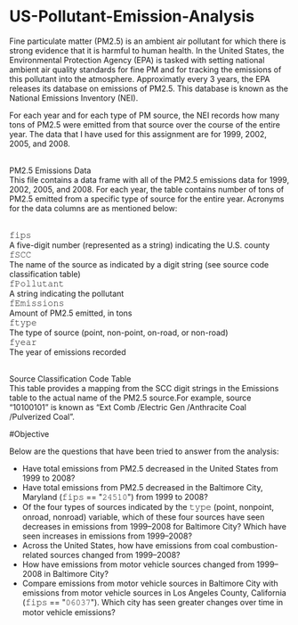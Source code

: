 # US-Pollutant-Emission-Analysis

Fine particulate matter (PM2.5) is an ambient air pollutant for which there is strong evidence that it is harmful to human health. In the United States, the Environmental Protection Agency (EPA) is tasked with setting national ambient air quality standards for fine PM and for tracking the emissions of this pollutant into the atmosphere. Approximatly every 3 years, the EPA releases its database on emissions of PM2.5. This database is known as the National Emissions Inventory (NEI). 

For each year and for each type of PM source, the NEI records how many tons of PM2.5 were emitted from that source over the course of the entire year. The data that I have used for this assignment are for 1999, 2002, 2005, and 2008.

<br> PM2.5 Emissions Data </br> This file contains a data frame with all of the PM2.5 emissions data for 1999, 2002, 2005, and 2008. For each year, the table contains number of tons of PM2.5 emitted from a specific type of source for the entire year. Acronyms for the data columns are as mentioned below:

<br>𝚏𝚒𝚙𝚜 </br> A five-digit number (represented as a string) indicating the U.S. county
<br>𝚏𝚂𝙲𝙲 </br> The name of the source as indicated by a digit string (see source code classification table)
<br>𝚏𝙿𝚘𝚕𝚕𝚞𝚝𝚊𝚗𝚝 </br> A string indicating the pollutant
<br>𝚏𝙴𝚖𝚒𝚜𝚜𝚒𝚘𝚗𝚜 </br> Amount of PM2.5 emitted, in tons
<br>𝚏𝚝𝚢𝚙𝚎</br> The type of source (point, non-point, on-road, or non-road)
<br>𝚏𝚢𝚎𝚊𝚛</br> The year of emissions recorded


<br> Source Classification Code Table </br> This table provides a mapping from the SCC digit strings in the Emissions table to the actual name of the PM2.5 source.For example, source “10100101” is known as “Ext Comb /Electric Gen /Anthracite Coal /Pulverized Coal”.

#Objective

Below are the questions that have been tried to answer from the analysis:

- Have total emissions from PM2.5 decreased in the United States from 1999 to 2008? 
- Have total emissions from PM2.5 decreased in the Baltimore City, Maryland (𝚏𝚒𝚙𝚜 == "𝟸𝟺𝟻𝟷𝟶") from 1999 to 2008?
- Of the four types of sources indicated by the 𝚝𝚢𝚙𝚎 (point, nonpoint, onroad, nonroad) variable, which of these four sources have seen decreases in emissions from 1999–2008 for Baltimore City? Which have seen increases in emissions from 1999–2008? 
- Across the United States, how have emissions from coal combustion-related sources changed from 1999–2008?
- How have emissions from motor vehicle sources changed from 1999–2008 in Baltimore City?
- Compare emissions from motor vehicle sources in Baltimore City with emissions from motor vehicle sources in Los Angeles County, California (𝚏𝚒𝚙𝚜 == "𝟶𝟼𝟶𝟹𝟽"). Which city has seen greater changes over time in motor vehicle emissions?
